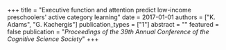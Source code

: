 +++
title = "Executive function and attention predict low-income preschoolers' active category learning"
date = 2017-01-01
authors = ["K. Adams", "G. Kachergis"]
publication_types = ["1"]
abstract = ""
featured = false
publication = "*Proceedings of the 39th Annual Conference of the Cognitive Science Society*"
+++

